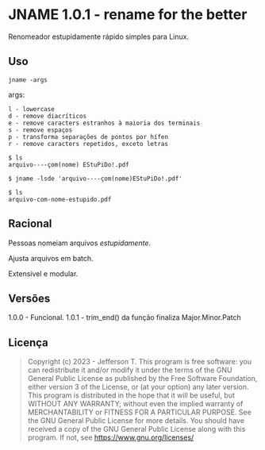 # JNAME 1.0.1  - rename for the better

Renomeador estupidamente rápido simples para Linux.

## Uso
``` 
jname -args
``` 

args:
```
l - lowercase
d - remove diacríticos
e - remove caracters estranhos à maioria dos terminais
s - remove espaços
p - transforma separações de pontos por hífen
r - remove caracters repetidos, exceto letras
```

```
$ ls
arquivo----çom(nome) EStuPiDo!.pdf

$ jname -lsde 'arquivo----çom(nome)EStuPiDo!.pdf'

$ ls 
arquivo-com-nome-estupido.pdf
```

## Racional
Pessoas nomeiam arquivos _estupidamente_. 

Ajusta arquivos em batch.

Extensível e modular.

## Versões

1.0.0 - Funcional.
1.0.1 - trim_end() da função finaliza
Major.Minor.Patch

## Licença
> Copyright (c) 2023 - Jefferson T. 
> This program is free software: you can redistribute it and/or modify it under the terms of the GNU General Public License as published by the Free Software Foundation, either version 3 of the License, or (at your option) any later version. This program is distributed in the hope that it will be useful, but WITHOUT ANY WARRANTY; without even the implied warranty of MERCHANTABILITY or FITNESS FOR A PARTICULAR PURPOSE.  See the GNU General Public License for more details. You should have received a copy of the GNU General Public License along with this program.  If not, see <https://www.gnu.org/licenses/>
